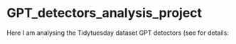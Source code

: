 # GPT_detectors_analysis_project

Here I am analysing the Tidytuesday dataset GPT detectors (see for details:
